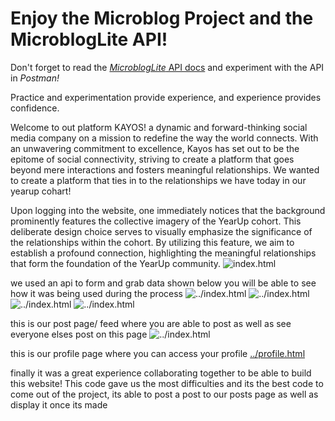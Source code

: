 # Enjoy the Microblog Project and the MicroblogLite API!

Don't forget to read the [*MicroblogLite* API docs](https://microbloglite.herokuapp.com/docs/) and experiment with the API in *Postman!*

Practice and experimentation provide experience, and experience provides confidence.


Welcome to out platform KAYOS! a dynamic and forward-thinking social media company on a mission to redefine the way the world connects. With an unwavering commitment to excellence, Kayos has set out to be the epitome of social connectivity, striving to create a platform that goes beyond mere interactions and fosters meaningful relationships. We wanted to create a platform that ties in to the relationships we have today in our yearup cohart!


Upon logging into the website, one immediately notices that the background prominently features the collective imagery of the YearUp cohort. This deliberate design choice serves to visually emphasize the significance of the relationships within the cohort. By utilizing this feature, we aim to establish a profound connection, highlighting the meaningful relationships that form the foundation of the YearUp community.
![index.html](pictures/login.JPG)

we used an api to form and grab data shown below you will be able to see how it was being used during the process 
![../index.html](pictures/makinguser.JPG)
![../index.html](pictures/authlogin.JPG)
![../index.html](pictures/key.JPG)
![../index.html](pictures/posts.JPG)

this is our post page/ feed where you are able to post as well as see everyone elses post on this page 
![../index.html](pictures/posts.JPG)

this is our profile page where you can access your profile 
[../profile.html](pictures/profilepage.JPG)

finally it was a great experience collaborating together to be able to build this website! This code gave us the most difficulties and its the best code to come out of the project, its able to post a post to our posts page as well as display it once its made